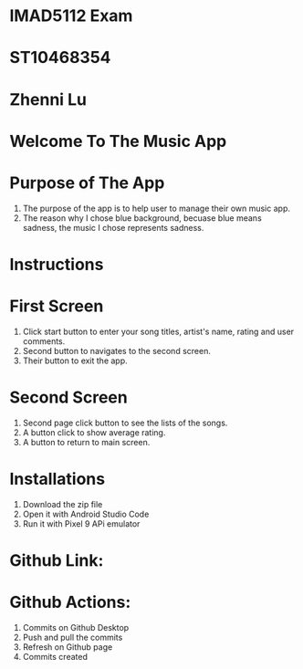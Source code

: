 # IMAD5112 Exam
# ST10468354
# Zhenni Lu

# Welcome To The Music App
# Purpose of The App
1. The purpose of the app is to help user to manage their own music app.
2. The reason why I chose blue background, becuase blue means sadness, the music I chose represents sadness.
# Instructions 
# First Screen
1. Click start button to enter your song titles, artist's name, rating and user comments.
2. Second button to navigates to the second screen.
3. Their button to exit the app.
# Second Screen
1. Second page click button to see the lists of the songs.
2. A button click to show average rating.
3. A button to return to main screen.
# Installations
1. Download the zip file
2. Open it with Android Studio Code
3. Run it with Pixel 9 APi emulator
# Github Link: 
# Github Actions: 
1. Commits on Github Desktop
2. Push and pull the commits
3. Refresh on Github page
4. Commits created
